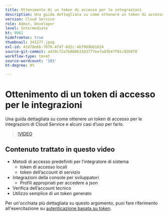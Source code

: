 ```yaml
---
title: Ottenimento di un token di accesso per le integrazioni
description: Una guida dettagliata su come ottenere un token di accesso per le integrazioni di Cloud Service e alcuni casi d’uso per farlo.
version: Cloud Service
role: Admin, Developer
level: Intermediate
kt: 9981
hidefromtoc: true
thumbnail: 341277.jpeg
exl-id: 41d78e6b-7076-4f4f-8d2c-4bf969b61024
source-git-commit: a439c72a7b080633d3777eefad3b47f01c92b970
workflow-type: tm+mt
source-wordcount: '103'
ht-degree: 0%

---
```


# Ottenimento di un token di accesso per le integrazioni

Una guida dettagliata su come ottenere un token di accesso per le integrazioni di Cloud Service e alcuni casi d’uso per farlo.

>[!VIDEO](https://video.tv.adobe.com/v/341277?quality=12&learn=on)

## Contenuto trattato in questo video

+ Metodi di accesso predefiniti per l’integratore di sistema
   + token di accesso locali
   + token dell’account di servizio
+ Integrazioni della console per sviluppatori
   + Profili appropriati per accedere a json
+ Verifica dell’account tecnico
+ Utilizzo semplice di un token generato

Per un&#39;occhiata più dettagliata su questo argomento, puoi fare riferimento all&#39;esercitazione su [autenticazione basata su token](/help/headless-tutorial/authentication/overview.md).
